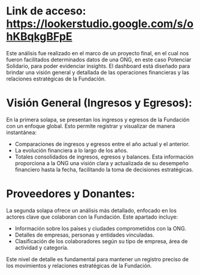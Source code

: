 # Link de acceso: https://lookerstudio.google.com/s/ohKBqkgBFpE

Este análisis fue realizado en el marco de un proyecto final, en el cual nos fueron facilitados determinados datos de una ONG, en este caso Potenciar Solidario, para poder evidenciar insights. 
El dashboard está diseñado para brindar una visión general y detallada de las operaciones financieras y las relaciones estratégicas de la Fundación.

# Visión General (Ingresos y Egresos):
En la primera solapa, se presentan los ingresos y egresos de la Fundación con un enfoque global. Esto permite registrar y visualizar de manera instantánea:
- Comparaciones de ingresos y egresos entre el año actual y el anterior.
- La evolución financiera a lo largo de los años.
- Totales consolidados de ingresos, egresos y balances.
Esta información proporciona a la ONG una visión clara y actualizada de su desempeño financiero hasta la fecha, facilitando la toma de decisiones estratégicas.

# Proveedores y Donantes:
La segunda solapa ofrece un análisis más detallado, enfocado en los actores clave que colaboran con la Fundación. Este apartado incluye:
- Información sobre los países y ciudades comprometidos con la ONG.
- Detalles de empresas, personas y entidades vinculadas.
- Clasificación de los colaboradores según su tipo de empresa, área de actividad y categoría.

Este nivel de detalle es fundamental para mantener un registro preciso de los movimientos y relaciones estratégicas de la Fundación.
